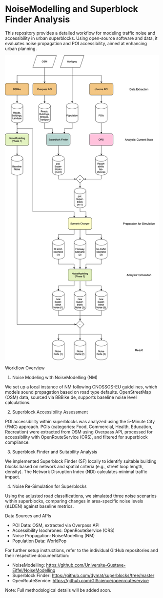 # NoiseModelling and Superblock Finder Analysis

This repository provides a detailed workflow for modeling traffic noise and accessibility in urban superblocks. Using open-source software and data, it evaluates noise propagation and POI accessibility, aimed at enhancing urban planning.

![Alt text](https://github.com/celthome/superblocks_mannheim/blob/544bd00927d87d3e104a5d541b9a95a0aa296420/figures/workflow.png "Workflow Overview")

Workflow Overview

1. Noise Modeling with NoiseModelling (NM)

We set up a local instance of NM following CNOSSOS-EU guidelines, which models sound propagation based on road type defaults. OpenStreetMap (OSM) data, sourced via BBBike.de, supports baseline noise level calculations.

2. Superblock Accessibility Assessment

POI accessibility within superblocks was analyzed using the 5-Minute City (FMC) approach. POIs (categories: Food, Commercial, Health, Education, Recreation) were extracted from OSM using Overpass API, processed for accessibility with OpenRouteService (ORS), and filtered for superblock compliance.

3. Superblock Finder and Suitability Analysis

We implemented Superblock Finder (SF) locally to identify suitable building blocks based on network and spatial criteria (e.g., street loop length, density). The Network Disruption Index (NDI) calculates minimal traffic impact.

4. Noise Re-Simulation for Superblocks

Using the adjusted road classifications, we simulated three noise scenarios within superblocks, comparing changes in area-specific noise levels (ΔLDEN) against baseline metrics.

Data Sources and APIs 
- POI Data: OSM, extracted via Overpass API 
- Accessibility Isochrones: OpenRouteService (ORS)
- Noise Propagation: NoiseModelling (NM)
- Population Data: WorldPop

For further setup instructions, refer to the individual GitHub repositories and their respective documentation:

- NoiseModelling: https://github.com/Universite-Gustave-Eiffel/NoiseModelling
- Superblock Finder: https://github.com/dymat/superblocks/tree/master
- OpenRouteService: https://github.com/GIScience/openrouteservice

Note: Full methodological details will be added soon.